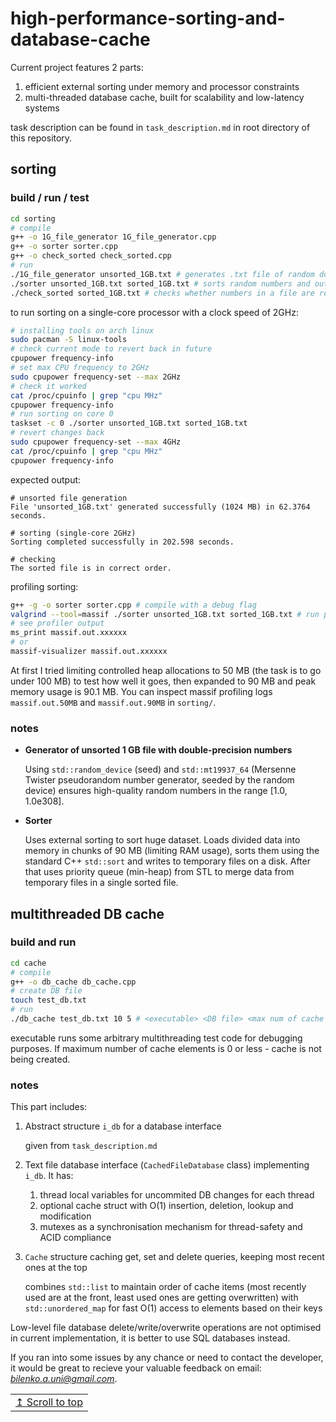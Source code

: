 # high-performance-sorting-and-database-cache
Current project features 2 parts:
1. efficient external sorting under memory and processor constraints 
2. multi-threaded database cache, built for scalability and low-latency systems

task description can be found in `task_description.md` in root directory of this repository.

## sorting
### build / run / test
```bash
cd sorting
# compile
g++ -o 1G_file_generator 1G_file_generator.cpp
g++ -o sorter sorter.cpp
g++ -o check_sorted check_sorted.cpp
# run
./1G_file_generator unsorted_1GB.txt # generates .txt file of random double-precision numbers of size 1 GB
./sorter unsorted_1GB.txt sorted_1GB.txt # sorts random numbers and outputs to final .txt file
./check_sorted sorted_1GB.txt # checks whether numbers in a file are really sorted correctly
```
to run sorting on a single-core processor with a clock speed of 2GHz:
```bash
# installing tools on arch linux
sudo pacman -S linux-tools 
# check current mode to revert back in future
cpupower frequency-info 
# set max CPU frequency to 2GHz
sudo cpupower frequency-set --max 2GHz 
# check it worked
cat /proc/cpuinfo | grep "cpu MHz" 
cpupower frequency-info
# run sorting on core 0
taskset -c 0 ./sorter unsorted_1GB.txt sorted_1GB.txt
# revert changes back
sudo cpupower frequency-set --max 4GHz 
cat /proc/cpuinfo | grep "cpu MHz"
cpupower frequency-info 
```
expected output:
```
# unsorted file generation
File 'unsorted_1GB.txt' generated successfully (1024 MB) in 62.3764 seconds.

# sorting (single-core 2GHz)
Sorting completed successfully in 202.598 seconds.

# checking
The sorted file is in correct order.
```
profiling sorting:
```bash
g++ -g -o sorter sorter.cpp # compile with a debug flag
valgrind --tool=massif ./sorter unsorted_1GB.txt sorted_1GB.txt # run profiler
# see profiler output
ms_print massif.out.xxxxxx
# or 
massif-visualizer massif.out.xxxxxx
```
At first I tried limiting controlled heap allocations to 50 MB (the task is to go under 100 MB) to test how well it goes, then expanded to 90 MB and peak memory usage is 90.1 MB.
You can inspect massif profiling logs `massif.out.50MB` and `massif.out.90MB` in `sorting/`.

### notes
- **Generator of unsorted 1 GB file with double-precision numbers**

    Using `std::random_device` (seed) and `std::mt19937_64` (Mersenne Twister pseudorandom number generator, seeded by the random device) ensures high-quality random numbers in the range [1.0, 1.0e308].

- **Sorter**

    Uses external sorting to sort huge dataset. Loads divided data into memory in chunks of 90 MB (limiting RAM usage), sorts them using the standard C++ `std::sort` and writes to temporary files on a disk. After that uses priority queue (min-heap) from STL to merge data from temporary files in a single sorted file.

## multithreaded DB cache
### build and run
```bash
cd cache
# compile
g++ -o db_cache db_cache.cpp
# create DB file
touch test_db.txt
# run
./db_cache test_db.txt 10 5 # <executable> <DB file> <max num of cache elements> <num of threads>
```
executable runs some arbitrary multithreading test code for debugging purposes. 
If maximum number of cache elements is 0 or less - cache is not being created.

### notes
This part includes:
1. Abstract structure `i_db` for a database interface

    given from `task_description.md`

2. Text file database interface (`CachedFileDatabase` class) implementing `i_db`. It has:

    1. thread local variables for uncommited DB changes for each thread
    2. optional cache struct with O(1) insertion, deletion, lookup and modification
    3. mutexes as a synchronisation mechanism for thread-safety and ACID compliance

3. `Cache` structure caching get, set and delete queries, keeping most recent ones at the top

    combines `std::list` to maintain order of cache items (most recently used are at the front, least used ones are getting overwritten) with `std::unordered_map` for fast O(1) access to elements based on their keys

Low-level file database delete/write/overwrite operations are not optimised in current implementation, it is better to use SQL databases instead.



If you ran into some issues by any chance or need to contact the developer, it would be great to recieve your valuable feedback on email: *bilenko.a.uni@gmail.com*.

<div align="right">
<table><td>
<a href="#start-of-content">↥ Scroll to top</a>
</td></table>
</div>

